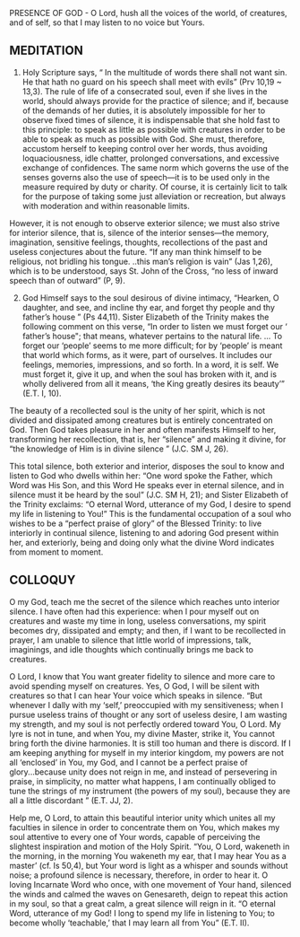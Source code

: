PRESENCE OF GOD - O Lord, hush all the voices of the world, of creatures, and of self, so that I may listen to no voice but Yours. 

## MEDITATION

1. Holy Scripture says, “ In the multitude of words there shall not want sin. He that hath no guard on his speech shall meet with evils” (Prv 10,19 ~ 13,3). The rule of life of a consecrated soul, even if she lives in the world, should always provide for the practice of silence; and if, because of the demands of her duties, it is absolutely impossible for her to observe fixed times of silence, it is indispensable that she hold fast to this principle: to speak as little as possible with creatures in order to be able to speak as much as possible with God. She must, therefore, accustom herself to keeping control over her words, thus avoiding loquaciousness, idle chatter, prolonged conversations, and excessive exchange of confidences. The same norm which governs the use of the senses governs also the use of speech—it is to be used only in the measure required by duty or charity. Of course, it is certainly licit to talk for the purpose of taking some just alleviation or recreation, but always with moderation and within reasonable limits. 

However, it is not enough to observe exterior silence; we must also strive for interior silence, that is, silence of the interior senses—the memory, imagination, sensitive feelings, thoughts, recollections of the past and useless conjectures about the future. “If any man think himself to be religious, not bridling his tongue. ..this man’s religion is vain” (Jas 1,26), which is to be understood, says St. John of the Cross, “no less of inward speech than of outward” (P, 9). 

2. God Himself says to the soul desirous of divine intimacy, “Hearken, O daughter, and see, and incline thy ear, and forget thy people and thy father’s house ” (Ps 44,11). Sister Elizabeth of the Trinity makes the following comment on this verse, “In order to listen we must forget our ‘ father’s house"; that means, whatever pertains to the natural life. ... To forget our ‘people’ seems to me more difficult; for by ‘people’ is meant that world which forms, as it were, part of ourselves. It includes our feelings, memories, impressions, and so forth. In a word, it is self. We must forget it, give it up, and when the soul has broken with it, and is wholly delivered from all it means, ‘the King greatly desires its beauty’” (E.T. I, 10).

The beauty of a recollected soul is the unity of her spirit, which is not divided and dissipated among creatures but is entirely concentrated on God. Then God takes pleasure in her and often manifests Himself to her, transforming her recollection, that is, her “silence” and making it divine, for “the knowledge of Him is in divine silence ” (J.C. SM J, 26). 

This total silence, both exterior and interior, disposes the soul to know and listen to God who dwells within her: “One word spoke the Father, which Word was His Son, and this Word He speaks ever in eternal silence, and in silence must it be heard by the soul” (J.C. SM H, 21); and Sister Elizabeth of the Trinity exclaims: “O eternal Word, utterance of my God, I desire to spend my life in listening to You!” This is the fundamental occupation of a soul who wishes to be a “perfect praise of glory” of the Blessed Trinity: to live interiorly in continual silence, listening to and adoring God present within her, and exteriorly, being and doing only what the divine Word indicates from moment to moment.

## COLLOQUY

O my God, teach me the secret of the silence which reaches unto interior silence. I have often had this experience: when I pour myself out on creatures and waste my time in long, useless conversations, my spirit becomes dry, dissipated and empty; and then, if I want to be recollected in prayer, I am unable to silence that little world of impressions, talk, imaginings, and idle thoughts which continually brings me back to creatures. 

O Lord, I know that You want greater fidelity to silence and more care to avoid spending myself on creatures. Yes, O God, I will be silent with creatures so that I can hear Your voice which speaks in silence. “But whenever I dally with my ‘self,’ preoccupied with my sensitiveness; when I pursue useless trains of thought or any sort of useless desire, I am wasting my strength, and my soul is not perfectly ordered toward You, O Lord. My lyre is not in tune, and when You, my divine Master, strike it, You cannot bring forth the divine harmonies. It is still too human and there is discord. If I am keeping anything for myself in my interior kingdom, my powers are not all ‘enclosed’ in You, my God, and I cannot be a perfect praise of glory...because unity does not reign in me, and instead of persevering in praise, in simplicity, no matter what happens, I am continually obliged to tune the strings of my instrument (the powers of my soul), because they are all a little discordant ” (E.T. JJ, 2). 

Help me, O Lord, to attain this beautiful interior unity which unites all my faculties in silence in order to concentrate them on You, which makes my soul attentive to every one of Your words, capable of perceiving the slightest inspiration and motion of the Holy Spirit. “You, O Lord, wakeneth in the morning, in the morning You wakeneth my ear, that I may hear You as a master’ (cf. Is 50,4), but Your word is light as a whisper and sounds without noise; a profound silence is necessary, therefore, in order to hear it. O loving Incarnate Word who once, with one movement of Your hand, silenced the winds and calmed the waves on Genesareth, deign to repeat this action in my soul, so that a great calm, a great silence will reign in it.  “O eternal Word, utterance of my God! I long to spend my life in listening to You; to become wholly ‘teachable,’ that I may learn all from You” (E.T. II).
